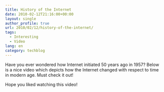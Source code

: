 ```yaml
---
title: History of the Internet
date: 2010-02-12T21:16:00+00:00
layout: single
author_profile: true
url: 2010/02/12/history-of-the-internet/
tags:
  - Interesting
  - Video
lang: en
category: techblog
---
```

Have you ever wondered how Internet initiated 50 years ago in 1957? Below is a nice video which depicts how the Internet changed with respect to time in modern age. Must check it out!

Hope you liked watching this video!
